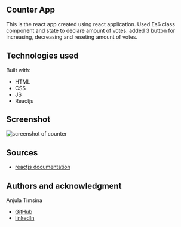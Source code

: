 ## Counter App

This is the react app created using react application.
Used Es6 class component and state to declare amount of votes.
added 3 button for increasing, decreasing and reseting amount of votes.

## Technologies used

Built with:

- HTML
- CSS
- JS
- Reactjs

## Screenshot

![screenshot of counter](./counter.png)

## Sources

- [reactjs documentation](https://reactjs.org/tutorial/tutorial.html)

## Authors and acknowledgment

Anjula Timsina

- [GitHub](https://github.com/meanjula)
- [linkedIn](https://www.linkedin.com/in/meanjula/)
